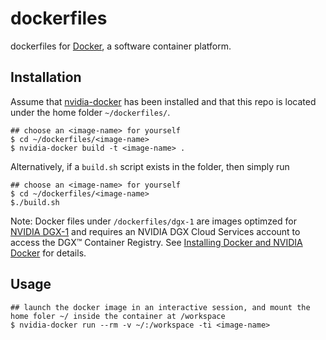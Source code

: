 # dockerfiles
dockerfiles for [Docker](https://www.docker.com/), a software container platform.

## Installation
Assume that [nvidia-docker](https://github.com/NVIDIA/nvidia-docker) has been installed and that this repo is located under the home folder `~/dockerfiles/`.

	## choose an <image-name> for yourself
    $ cd ~/dockerfiles/<image-name>
    $ nvidia-docker build -t <image-name> . 

Alternatively, if a `build.sh` script exists in the folder, then simply run 

	## choose an <image-name> for yourself
	$ cd ~/dockerfiles/<image-name>
	$./build.sh

Note: Docker files under `/dockerfiles/dgx-1` are images optimzed for [NVIDIA DGX-1](https://www.nvidia.com/en-us/data-center/dgx-1/) and requires an NVIDIA DGX Cloud Services account to access the DGX™ Container Registry. See [Installing Docker and NVIDIA Docker](http://docs.nvidia.com/deeplearning/dgx/quick-start-guide/index.html#installdocker) for details.

## Usage

	## launch the docker image in an interactive session, and mount the home foler ~/ inside the container at /workspace 
    $ nvidia-docker run --rm -v ~/:/workspace -ti <image-name>

